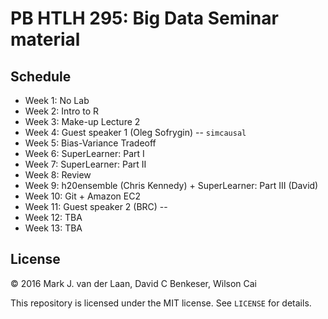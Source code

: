 # PB HTLH 295: Big Data Seminar material

## Schedule

- Week 1: No Lab
- Week 2: Intro to R
- Week 3: Make-up Lecture 2
- Week 4: Guest speaker 1 (Oleg Sofrygin) -- `simcausal`
- Week 5: Bias-Variance Tradeoff
- Week 6: SuperLearner: Part I
- Week 7: SuperLearner: Part II
- Week 8: Review
- Week 9: h20ensemble (Chris Kennedy) + SuperLearner: Part III (David)
- Week 10: Git + Amazon EC2
- Week 11: Guest speaker 2 (BRC) -- 
- Week 12: TBA
- Week 13: TBA


## License

&copy; 2016 Mark J. van der Laan, David C Benkeser, Wilson Cai

This repository is licensed under the MIT license. See `LICENSE` for details.


